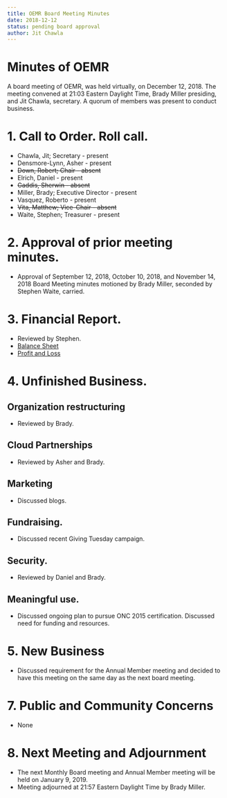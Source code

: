 ```yaml
---
title: OEMR Board Meeting Minutes
date: 2018-12-12
status: pending board approval
author: Jit Chawla
---
```


# Minutes of OEMR

A board meeting of OEMR, was held virtually, on December 12, 2018. The meeting
convened at 21:03 Eastern Daylight Time, Brady Miller presiding, and Jit Chawla,
secretary. A quorum of members was present to conduct business.

# 1. Call to Order. Roll call.

* Chawla, Jit; Secretary - present
* Densmore-Lynn, Asher - present
* ~~Down, Robert; Chair - absent~~
* Elrich, Daniel - present
* ~~Gaddis, Sherwin - absent~~
* Miller, Brady; Executive Director - present
* Vasquez, Roberto - present
* ~~Vita, Matthew; Vice-Chair - absent~~
* Waite, Stephen; Treasurer - present

# 2. Approval of prior meeting minutes.
* Approval of September 12, 2018, October 10, 2018, and November 14, 2018 Board
Meeting minutes motioned by Brady Miller, seconded by Stephen Waite, carried.

# 3. Financial Report.

* Reviewed by Stephen.
* [Balance Sheet](https://discourse-uploads-openemr.s3.dualstack.us-east-1.amazonaws.com/original/2X/0/01e572617b5ba1cc5dd2e1c4affac8675bb91409.pdf)
* [Profit and Loss](https://discourse-uploads-openemr.s3.dualstack.us-east-1.amazonaws.com/original/2X/3/320e014b9941f81dd17f0583866c3a975554d2d4.pdf)

# 4. Unfinished Business.

## Organization restructuring

* Reviewed by Brady.

## Cloud Partnerships

* Reviewed by Asher and Brady.

## Marketing

* Discussed blogs.

## Fundraising.

* Discussed recent Giving Tuesday campaign.

## Security.

* Reviewed by Daniel and Brady.

## Meaningful use.

* Discussed ongoing plan to pursue ONC 2015 certification. Discussed need for funding and resources.

# 5. New Business

* Discussed requirement for the Annual Member meeting and decided to have this meeting on the same day as the next board meeting.

# 7. Public and Community Concerns

* None

# 8. Next Meeting and Adjournment

* The next Monthly Board meeting and Annual Member meeting will be held on January 9, 2019.
* Meeting adjourned at 21:57 Eastern Daylight Time by Brady Miller.

